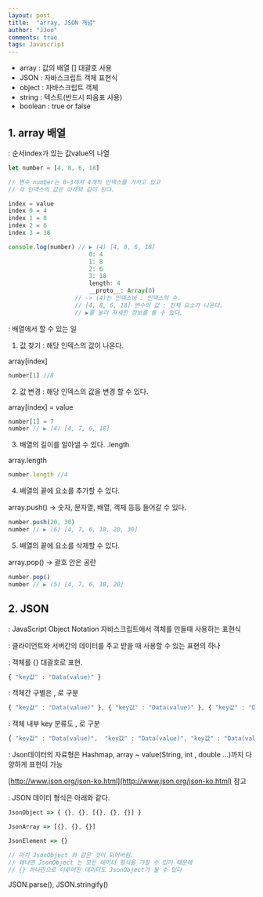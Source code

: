 ```yaml
---
layout: post
title:  "array, JSON 개념"
author: "JJoo"
comments: true
tags: Javascript
---
```



* array : 값의 배열 [] 대괄호 사용 
* JSON : 자바스크립트 객체 표현식
* object : 자바스크립트 객체 
* string : 텍스트(반드시 따옴표 사용)
* boolean : true or false



## 1. array 배열 

: 순서index가 있는 값value의 나열


```javascript
let number = [4, 8, 6, 18]

// 변수 number는 0~3까지 4개의 인덱스를 가지고 있고
// 각 인덱스의 값은 아래와 같이 된다.

index = value
index 0 = 4
index 1 = 8
index 2 = 6
index 3 = 18

console.log(number) // ▶ (4) [4, 8, 6, 18]
                       0: 4
                       1: 8
                       2: 6
                       3: 18
                       length: 4
                       __proto__: Array(0)
                   // -> (4)는 인덱스바 : 인덱스의 수.
                   // [4, 8, 6, 18] 변수의 값 : 전체 요소가 나온다.
                   // ▶를 눌러 자세한 정보를 볼 수 있다.
```


: 배열에서 할 수 있는 일


1. 값 찾기 : 해당 인덱스의 값이 나온다.

array[index]


```javascript
number[1] //8
```


2. 값 변경 : 해당 인덱스의 값을 변경 할 수 있다.

array[index] = value


```javascript
number[1] = 7
number // ▶ (4) [4, 7, 6, 18]
```


3. 배열의 길이를 알아낼 수 있다. .length

array.length

```javascript
number.length //4
```


4. 배열의 끝에 요소를 추가할 수 있다.

array.push() -> 숫자, 문자열, 배열, 객체 등등 들어갈 수 있다.

```javascript
number.push(20, 30)
number // ▶ (6) [4, 7, 6, 18, 20, 30]
```


5. 배열의 끝에 요소를 삭제할 수 있다.

array.pop() -> 괄호 안은 공란

```javascript
number.pop()
number // ▶ (5) [4, 7, 6, 18, 20]
```


## 2. JSON

: JavaScript Object Notation  자바스크립트에서 객체를 만들때 사용하는 표현식

: 클라이언트와 서버간의 데이터를 주고 받을 때 사용할 수 있는 표현의 하나 

: 객체를 {} 대괄호로 표현. 


```javascript
{ "key값" : "Data(value)" }
```


: 객체간 구별은 , 로 구분 


```javascript
{ "key값" : "Data(value)" }, { "key값" : "Data(value)" }, { "key값" : "Data(value)" }
```

: 객체 내부 key 분류도 , 로 구분

```javascript
{ "key값" : "Data(value)",  "key값" : "Data(value)", "key값" : "Data(value)" }
```

: Json데이터의 자료형은 Hashmap, array ~ value(String, int , double …)까지 다양하게 표현이 가능

[http://www.json.org/json-ko.html](http://www.json.org/json-ko.html) 참고


: JSON 데이터 형식은 아래와 같다.

```javascript
JsonObject => { {}, {}, [{}, {}, {}] }

JsonArray => [{}, {}, {}]

JsonElement => {}  

// 마치 JsonObject 와 같은 것이 되어버림. 
// 왜냐면 JsonObject 는 모든 데이터 형식을 가질 수 있기 때문에 
// {} 하나만으로 이루어진 데이터도 JsonObject가 될 수 있다

```



JSON.parse(), JSON.stringify()
